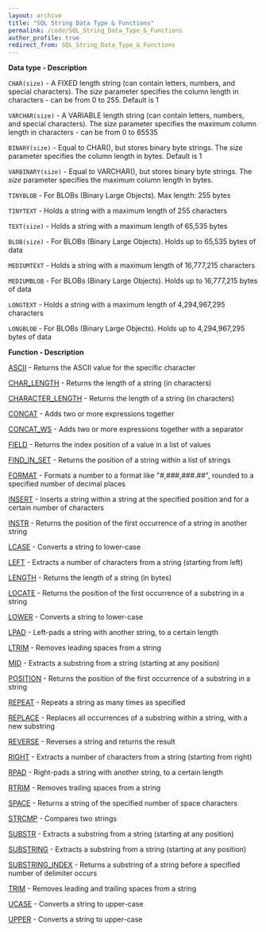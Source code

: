```yaml
---
layout: archive
title: "SQL String Data Type & Functions"
permalink: /code/SQL_String_Data_Type_&_Functions
author_profile: true
redirect_from: SQL_String_Data_Type_&_Functions
---
```


**Data type - Description**                             

`CHAR(size)` - A FIXED length string (can contain letters, numbers, and special characters). The _size_ parameter specifies the column length in characters - can be from 0 to 255. Default is 1

`VARCHAR(size)` - A VARIABLE length string (can contain letters, numbers, and special characters). The _size_ parameter specifies the maximum column length in characters - can be from 0 to 65535

`BINARY(size)` - Equal to CHAR(), but stores binary byte strings. The _size_ parameter specifies the column length in bytes. Default is 1

`VARBINARY(size)` - Equal to VARCHAR(), but stores binary byte strings. The _size_ parameter specifies the maximum column length in bytes.

`TINYBLOB` - For BLOBs (Binary Large Objects). Max length: 255 bytes

`TINYTEXT` - Holds a string with a maximum length of 255 characters

`TEXT(size)` - Holds a string with a maximum length of 65,535 bytes

`BLOB(size)` - For BLOBs (Binary Large Objects). Holds up to 65,535 bytes of data

`MEDIUMTEXT` - Holds a string with a maximum length of 16,777,215 characters

`MEDIUMBLOB` - For BLOBs (Binary Large Objects). Holds up to 16,777,215 bytes of data

`LONGTEXT` - Holds a string with a maximum length of 4,294,967,295 characters

`LONGBLOB` - For BLOBs (Binary Large Objects). Holds up to 4,294,967,295 bytes of data


**Function - Description**                             

[ASCII](https://www.w3schools.com/sql/func_mysql_ascii.asp) - Returns the ASCII value for the specific character

[CHAR_LENGTH](https://www.w3schools.com/sql/func_mysql_char_length.asp) - Returns the length of a string (in characters)

[CHARACTER_LENGTH](https://www.w3schools.com/sql/func_mysql_character_length.asp) - Returns the length of a string (in characters)

[CONCAT](https://www.w3schools.com/sql/func_mysql_concat.asp) - Adds two or more expressions together

[CONCAT_WS](https://www.w3schools.com/sql/func_mysql_concat_ws.asp) - Adds two or more expressions together with a separator

[FIELD](https://www.w3schools.com/sql/func_mysql_field.asp) - Returns the index position of a value in a list of values

[FIND_IN_SET](https://www.w3schools.com/sql/func_mysql_find_in_set.asp) - Returns the position of a string within a list of strings

[FORMAT](https://www.w3schools.com/sql/func_mysql_format.asp) - Formats a number to a format like "#,###,###.##", rounded to a specified number of decimal places

[INSERT](https://www.w3schools.com/sql/func_mysql_insert.asp) - Inserts a string within a string at the specified position and for a certain number of characters

[INSTR](https://www.w3schools.com/sql/func_mysql_instr.asp) - Returns the position of the first occurrence of a string in another string

[LCASE](https://www.w3schools.com/sql/func_mysql_lcase.asp) - Converts a string to lower-case

[LEFT](https://www.w3schools.com/sql/func_mysql_left.asp) - Extracts a number of characters from a string (starting from left)

[LENGTH](https://www.w3schools.com/sql/func_mysql_length.asp) - Returns the length of a string (in bytes)

[LOCATE](https://www.w3schools.com/sql/func_mysql_locate.asp) - Returns the position of the first occurrence of a substring in a string

[LOWER](https://www.w3schools.com/sql/func_mysql_lower.asp) - Converts a string to lower-case

[LPAD](https://www.w3schools.com/sql/func_mysql_lpad.asp) - Left-pads a string with another string, to a certain length

[LTRIM](https://www.w3schools.com/sql/func_mysql_ltrim.asp) - Removes leading spaces from a string

[MID](https://www.w3schools.com/sql/func_mysql_mid.asp) - Extracts a substring from a string (starting at any position)

[POSITION](https://www.w3schools.com/sql/func_mysql_position.asp) - Returns the position of the first occurrence of a substring in a string

[REPEAT](https://www.w3schools.com/sql/func_mysql_repeat.asp) - Repeats a string as many times as specified

[REPLACE](https://www.w3schools.com/sql/func_mysql_replace.asp) - Replaces all occurrences of a substring within a string, with a new substring

[REVERSE](https://www.w3schools.com/sql/func_mysql_reverse.asp) - Reverses a string and returns the result

[RIGHT](https://www.w3schools.com/sql/func_mysql_right.asp) - Extracts a number of characters from a string (starting from right)

[RPAD](https://www.w3schools.com/sql/func_mysql_rpad.asp) - Right-pads a string with another string, to a certain length

[RTRIM](https://www.w3schools.com/sql/func_mysql_rtrim.asp) - Removes trailing spaces from a string

[SPACE](https://www.w3schools.com/sql/func_mysql_space.asp) - Returns a string of the specified number of space characters

[STRCMP](https://www.w3schools.com/sql/func_mysql_strcmp.asp) - Compares two strings

[SUBSTR](https://www.w3schools.com/sql/func_mysql_substr.asp) - Extracts a substring from a string (starting at any position)

[SUBSTRING](https://www.w3schools.com/sql/func_mysql_substring.asp) - Extracts a substring from a string (starting at any position)

[SUBSTRING_INDEX](https://www.w3schools.com/sql/func_mysql_substring_index.asp) - Returns a substring of a string before a specified number of delimiter occurs

[TRIM](https://www.w3schools.com/sql/func_mysql_trim.asp) - Removes leading and trailing spaces from a string

[UCASE](https://www.w3schools.com/sql/func_mysql_ucase.asp) - Converts a string to upper-case

[UPPER](https://www.w3schools.com/sql/func_mysql_upper.asp) - Converts a string to upper-case